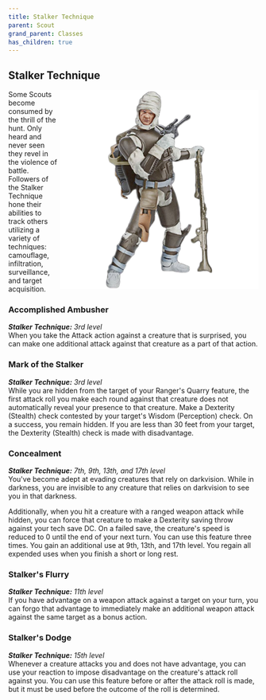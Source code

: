 ```yaml
---
title: Stalker Technique
parent: Scout
grand_parent: Classes
has_children: true
---
```


## Stalker Technique

<img src='../../../../zzImages/Classes/scout_stalker.png' style='float:right; width:400px;'>

Some Scouts become consumed by the thrill of the hunt. Only heard and never seen they revel in the violence of battle. Followers of the Stalker Technique hone their abilities to track others utilizing a variety of techniques: camouflage, infiltration, surveillance, and target acquisition.

### Accomplished Ambusher
_**Stalker Technique:** 3rd level_<br>
When you take the Attack action against a creature that is surprised, you can make one additional attack against that creature as a part of that action.

### Mark of the Stalker
_**Stalker Technique:** 3rd level_<br>
While you are hidden from the target of your Ranger's Quarry feature, the first attack roll you make each round against that creature does not automatically reveal your presence to that creature. Make a Dexterity (Stealth) check contested by your target's Wisdom (Perception) check. On a success, you remain hidden. If you are less than 30 feet from your target, the Dexterity (Stealth) check is made with disadvantage.

### Concealment
_**Stalker Technique:** 7th, 9th, 13th, and 17th level_<br>
You've become adept at evading creatures that rely on darkvision. While in darkness, you are invisible to any creature that relies on darkvision to see you in that darkness.

Additionally, when you hit a creature with a ranged weapon attack while hidden, you can force that creature to make a Dexterity saving throw against your tech save DC. On a failed save, the creature's speed is reduced to 0 until the end of your next turn. You can use this feature three times. You gain an additional use at 9th, 13th, and 17th level. You regain all expended uses when you finish a short or long rest.

### Stalker's Flurry
_**Stalker Technique:** 11th level_<br>
If you have advantage on a weapon attack against a target on your turn, you can forgo that advantage to immediately make an additional weapon attack against the same target as a bonus action.

### Stalker's Dodge
_**Stalker Technique:** 15th level_<br>
Whenever a creature attacks you and does not have advantage, you can use your reaction to impose disadvantage on the creature's attack roll against you. You can use this feature before or after the attack roll is made, but it must be used before the outcome of the roll is determined.

